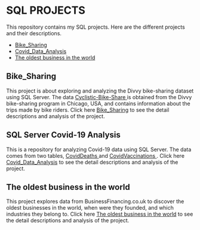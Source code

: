 # SQL PROJECTS 

This repository contains my SQL projects. Here are the different projects and their descriptions.

- [Bike_Sharing](#Bike-Sharing)
- [Covid_Data_Analysis](#Covid_Data_Analysis)
- [The oldest business in the world](#The-oldest-business-in-the-world)


## Bike_Sharing
This project is about exploring and analyzing the Divvy bike-sharing dataset using SQL Server. The data <a href="https://www.divvybikes.com/system-data">Cyclistic-Bike-Share </a> is obtained from the Divvy bike-sharing program in Chicago, USA, and contains information about the trips made by bike riders. Click here [Bike_Sharing](https://github.com/nguneonard/SQL_Projects/tree/main/Bike%20Sharing) to see the detail descriptions and analysis of the project.

## SQL Server Covid-19 Analysis
This is a repository for analyzing Covid-19 data using SQL Server. The data comes from two tables, <a href="https://raw.githubusercontent.com/owid/covid-19-data/master/public/data/cases_deaths/full_data.csv">CovidDeaths </a>  and <a href="https://raw.githubusercontent.com/owid/covid-19-data/master/public/data/vaccinations/vaccinations.csv"> CovidVaccinations </a>. Click here 
[Covid_Data_Analysis](https://github.com/nguneonard/SQL_Projects/tree/main/Covid_Data_Analysis) to see the detail descriptions and analysis of the project.

## The oldest business in the world
This project explores data from BusinessFinancing.co.uk to discover the oldest businesses in the world, when were they founded, and which industries they belong to. Click here [The oldest business in the world](https://github.com/nguneonard/SQL_Projects/tree/main/What%20and%20Where%20are%20the%20World's%20Oldest%20Businesses) to see the detail descriptions and analysis of the project.
